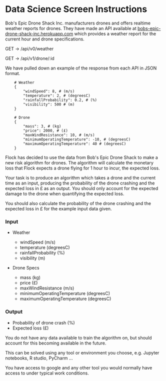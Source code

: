 # Data Science Screen Instructions

Bob's Epic Drone Shack Inc. manufacturers drones and offers realtime weather reports for drones. They have made an API available at [bobs-epic-drone-shack-inc.herokuapp.com](https://bobs-epic-drone-shack-inc.herokuapp.com/) which provides a weather report for the current hour and drone specifications.

GET -> /api/v0/weather

GET -> /api/v1/drone/:id

We have pulled down an example of the response from each API in JSON format.
```
    # Weather
    {
    	"windSpeed": 8, # (m/s)
    	"temperature": 2, # (degreesC)
        "rainfallProbability": 0.2, # (%)
    	"visibility": 500 # (m)
    }
```
```
    # Drone
    {
    	"mass": 3, # (kg)
    	"price": 2000, # (£)
        "maxWindResistance": 10, # (m/s)
    	"minimumOperatingTemperature": -10, # (degreesC)
    	"maximumOperatingTemperature": 40 # (degreesC)
    }
```

Flock has decided to use the data from Bob's Epic Drone Shack to make a new risk algorithm for drones. The algorithm will calculate the monetary loss that Flock expects a drone flying for 1 hour to incur, the expected loss.

Your task is to produce an algorithm which takes a drone and the current time as an input, producing the probability of the drone crashing and the expected loss in £ as an output. You should only account for the expected damage to the drone when quantifying the expected loss.

You should also calculate the probability of the drone crashing and the expected loss in £ for the example input data given.

### Input

- Weather
    - windSpeed (m/s)
    - temperature (degreesC)
    - rainfallProbability (%)
    - visibility (m)

- Drone Specs
    - mass (kg)
    - price (£)
    - maxWindResistance (m/s)
    - minimumOperatingTemperature (degreesC)
    - maximumOperatingTemperature (degreesC)

### Output

- Probability of drone crash (%)
- Expected loss (£)

You do not have any data available to train the algorithm on, but should account for this becoming available in the future.

This can be solved using any tool or environment you choose, e.g. Jupyter notebooks, R studio, PyCharm ...

You have access to google and any other tool you would normally have access to under typical work conditions.

